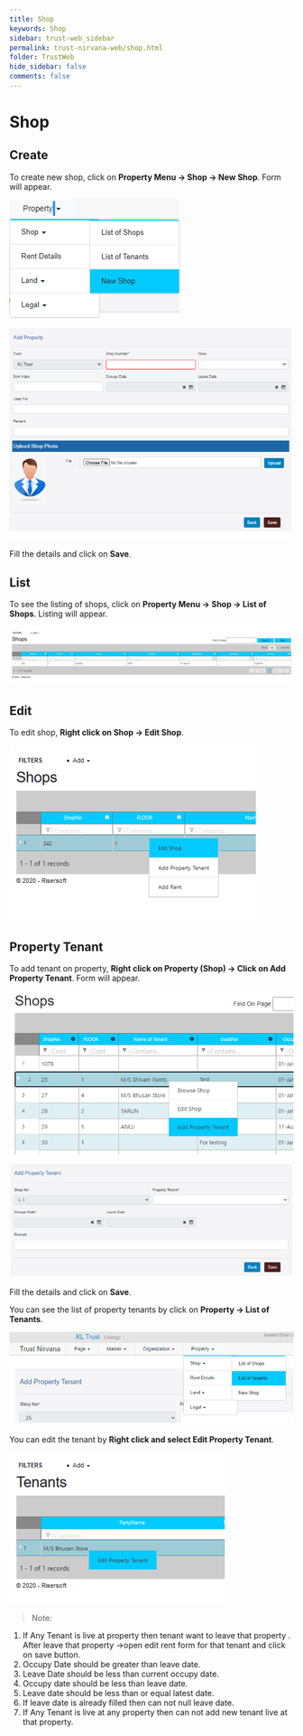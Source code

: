 ```yaml
---
title: Shop
keywords: Shop
sidebar: trust-web_sidebar
permalink: trust-nirvana-web/shop.html
folder: TrustWeb
hide_sidebar: false
comments: false
---
```



# Shop

## Create

To create new shop, click on **Property Menu -> Shop -> New Shop**. Form will appear.

![](/images/newshopmenu.png)

![](/images/newshopform.png)

Fill the details and click on **Save**.

## List

To see the listing of shops, click on **Property Menu -> Shop -> List of Shops**. Listing will appear.

![](/images/listofshops.png)

## Edit

To edit shop, **Right click on Shop -> Edit Shop**.

![](/images/editshop.png)

## Property Tenant

To add tenant on property, **Right click on Property (Shop) -> Click on Add Property Tenant**. Form will appear.

![](/images/newpropertytenant.png)

![](/images/newpropertytenantform.png)

Fill the details and click on **Save**.


You can see the list of property tenants by click on **Property -> List of Tenants**.


![](/images/listoftenants.png)

You can edit the tenant by **Right click and select Edit Property Tenant**.

![](/images/editpropertytenant.png)

>Note: 

1. If Any Tenant is live at property then tenant want to leave that property . After leave that property ->open edit rent form for that tenant and click on save button.
2. Occupy Date should be greater than leave date.
3. Leave Date should be less than current occupy date.
4. Occupy date should be less than leave date.
5. Leave date should be less than or equal latest date.
6. If leave date is already filled then can not null leave date.
7. If Any Tenant is live at any property then can not add new tenant live at that property.






















